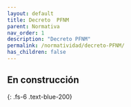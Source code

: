 ```yaml
---
layout: default
title: Decreto  PFNM
parent: Normativa
nav_order: 1
description: "Decreto PFNM"
permalink: /normatividad/decreto-PFNM/
has_children: false
---
```


## En construcción
{: .fs-6 .text-blue-200}
